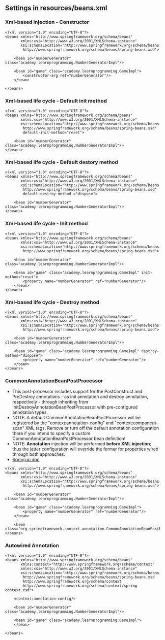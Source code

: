## Settings in resources/beans.xml

### Xml-based injection - Constructor
```
<?xml version="1.0" encoding="UTF-8"?>
<beans xmlns="http://www.springframework.org/schema/beans"
       xmlns:xsi="http://www.w3.org/2001/XMLSchema-instance"
       xsi:schemaLocation="http://www.springframework.org/schema/beans
        http://www.springframework.org/schema/beans/spring-beans.xsd">

    <bean id="numberGenerator" class="academy.learnprogramming.NumberGeneratorImpl"/>

    <bean id="game" class="academy.learnprogramming.GameImpl">
        <constructor-arg ref="numberGenerator"/>
    </bean>

</beans>
```

### Xml-based life cycle - Default init method
```
<?xml version="1.0" encoding="UTF-8"?>
<beans xmlns="http://www.springframework.org/schema/beans"
       xmlns:xsi="http://www.w3.org/2001/XMLSchema-instance"
       xsi:schemaLocation="http://www.springframework.org/schema/beans
        http://www.springframework.org/schema/beans/spring-beans.xsd"
        default-init-method="reset">

    <bean id="numberGenerator" class="academy.learnprogramming.NumberGeneratorImpl"/>
</beans>
```

### Xml-based life cycle - Default destory method
```
<?xml version="1.0" encoding="UTF-8"?>
<beans xmlns="http://www.springframework.org/schema/beans"
       xmlns:xsi="http://www.w3.org/2001/XMLSchema-instance"
       xsi:schemaLocation="http://www.springframework.org/schema/beans
        http://www.springframework.org/schema/beans/spring-beans.xsd"
        default-destroy-method ="dispose">

    <bean id="numberGenerator" class="academy.learnprogramming.NumberGeneratorImpl"/>
</beans>
```

### Xml-based life cycle - Init method
```
<?xml version="1.0" encoding="UTF-8"?>
<beans xmlns="http://www.springframework.org/schema/beans"
       xmlns:xsi="http://www.w3.org/2001/XMLSchema-instance"
       xsi:schemaLocation="http://www.springframework.org/schema/beans
        http://www.springframework.org/schema/beans/spring-beans.xsd">

    <bean id="numberGenerator" class="academy.learnprogramming.NumberGeneratorImpl"/>

    <bean id="game" class="academy.learnprogramming.GameImpl" init-method="reset">
        <property name="numberGenerator" ref="numberGenerator"/>
    </bean>
</beans>
```

### Xml-based life cycle - Destroy method
```
<?xml version="1.0" encoding="UTF-8"?>
<beans xmlns="http://www.springframework.org/schema/beans"
       xmlns:xsi="http://www.w3.org/2001/XMLSchema-instance"
       xsi:schemaLocation="http://www.springframework.org/schema/beans
        http://www.springframework.org/schema/beans/spring-beans.xsd">

    <bean id="numberGenerator" class="academy.learnprogramming.NumberGeneratorImpl"/>

    <bean id="game" class="academy.learnprogramming.GameImpl" destroy-method="dispose">
        <property name="numberGenerator" ref="numberGenerator"/>
    </bean>
</beans>
```

### CommonAnnotationBeanPostProcessor
- This post-processor includes support for the PostConstruct and PreDestroy 
annotations - as init annotation and destroy annotation, respectively - 
through inheriting from InitDestroyAnnotationBeanPostProcessor with pre-configured annotation types.
- NOTE: A default CommonAnnotationBeanPostProcessor will be registered 
by the "context:annotation-config" and "context:component-scan" XML tags. 
Remove or turn off the default annotation configuration there 
if you intend to specify a custom CommonAnnotationBeanPostProcessor bean definition!
- NOTE: **Annotation** injection will be performed **before XML injection**; 
thus the latter configuration will override the former for properties wired through both approaches.
- [Spring.io doc](https://docs.spring.io/spring-framework/docs/current/javadoc-api/org/springframework/context/annotation/CommonAnnotationBeanPostProcessor.html)
```
<?xml version="1.0" encoding="UTF-8"?>
<beans xmlns="http://www.springframework.org/schema/beans"
       xmlns:xsi="http://www.w3.org/2001/XMLSchema-instance"
       xsi:schemaLocation="http://www.springframework.org/schema/beans
        http://www.springframework.org/schema/beans/spring-beans.xsd">

    <bean id="numberGenerator" class="academy.learnprogramming.NumberGeneratorImpl"/>

    <bean id="game" class="academy.learnprogramming.GameImpl">
        <property name="numberGenerator" ref="numberGenerator"/>
    </bean>

    <bean class="org.springframework.context.annotation.CommonAnnotationBeanPostProcessor"/> 
</beans>
```

### Autowired Annotation

```
<?xml version="1.0" encoding="UTF-8"?>
<beans xmlns="http://www.springframework.org/schema/beans"
       xmlns:context="http://www.springframework.org/schema/context"
       xmlns:xsi="http://www.w3.org/2001/XMLSchema-instance"
       xsi:schemaLocation="http://www.springframework.org/schema/beans
        http://www.springframework.org/schema/beans/spring-beans.xsd
        http://www.springframework.org/schema/context
        http://www.springframework.org/schema/context/spring-context.xsd">

    <context:annotation-config/>

    <bean id="numberGenerator" class="academy.learnprogramming.NumberGeneratorImpl"/>

    <bean id="game" class="academy.learnprogramming.GameImpl">
    </bean>

</beans>
```